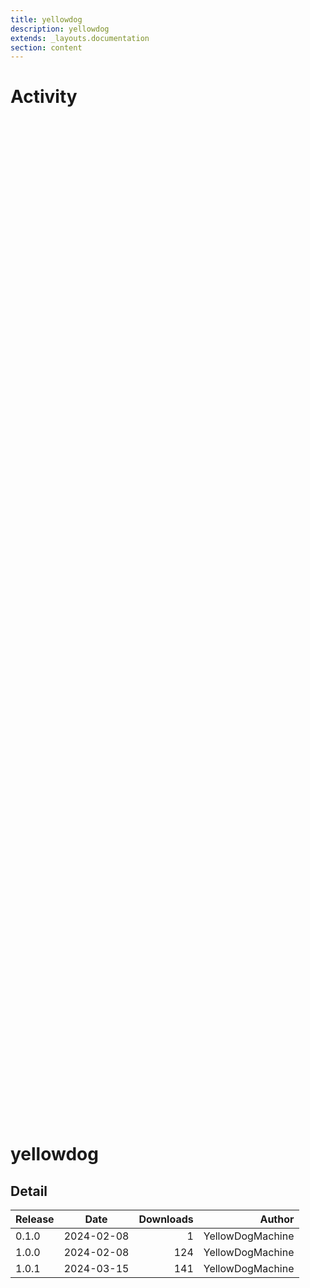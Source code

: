 ```yaml
---
title: yellowdog
description: yellowdog
extends: _layouts.documentation
section: content
---
```


# Activity

<div style="position: relative; height:40vh; width:80vw">
    <canvas id="releases"></canvas>
</div>
<script type="module" src="docs/yellowdog/yellowdog.js"></script>

# yellowdog
            

## Detail

| Release                               | Date | Downloads                        | Author |
| :------------ | :---------: | ------: | -----------: |
 | 0.1.0 | 2024-02-08 | 1 | YellowDogMachine |
 | 1.0.0 | 2024-02-08 | 124 | YellowDogMachine |
 | 1.0.1 | 2024-03-15 | 141 | YellowDogMachine |
